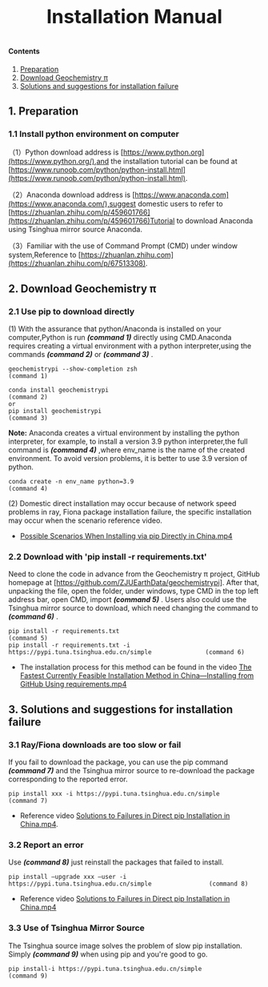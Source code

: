 <p style="text-align: center; font-size: 38px; font-weight: bold;">
Installation Manual
</p>





#### Contents

1. [Preparation](#Preparation)
2. [Download Geochemistry π](#Download-Geichemistry——π)
3. [Solutions and suggestions for installation failure](#Solutions)




## 1. Preparation <a name="Preparation"> </a>

### 1.1 Install python environment on computer
（1）Python download address is [https://www.python.org](https://www.python.org/),and the installation tutorial can be found at [https://www.runoob.com/python/python-install.html](https://www.runoob.com/python/python-install.html).

（2）Anaconda download address is [https://www.anaconda.com](https://www.anaconda.com/),suggest domestic users to refer to [https://zhuanlan.zhihu.com/p/459601766](https://zhuanlan.zhihu.com/p/459601766)Tutorial to download Anaconda using Tsinghua mirror source Anaconda.

（3）Familiar with the use of Command Prompt (CMD) under window system,Reference to [https://zhuanlan.zhihu.com](https://zhuanlan.zhihu.com/p/67513308).


## 2. Download Geochemistry π <a name="Download-Geichemistry——π"> </a>

### 2.1 Use pip to download directly

(1) With the assurance that python/Anaconda is installed on your computer,Python is run ***(command 1)*** directly using CMD.Anaconda requires creating a virtual environment with a python interpreter,using the commands ***(command 2)*** or ***(command 3)*** .
```
geochemistrypi --show-completion zsh                                                      (command 1)
```
```
conda install geochemistrypi                                                              (command 2)
or
pip install geochemistrypi                                                                (command 3)
```
**Note:** Anaconda creates a virtual environment by installing the python interpreter, for example, to install a version 3.9 python interpreter,the full command is ***(command 4)*** ,where env_name is the name of the created environment. To avoid version problems, it is better to use 3.9 version of python.
```
conda create -n env_name python=3.9                                                       (command 4)
```
(2) Domestic direct installation may occur because of network speed problems in ray, Fiona package installation failure, the specific installation may occur when the scenario reference video.

+ [Possible Scenarios When Installing via pip Directly in China.mp4](https://www.bilibili.com/video/BV1Gs4y1d7Cm/?spm_id_from=333.999.0.0&vd_source=350db2ec0e0c3ee7f424928a21e82674)

### 2.2 Download with 'pip install -r requirements.txt'

Need to clone the code in advance from the Geochemistry π project, GitHub homepage at [https://github.com/ZJUEarthData/geochemistrypi].
After that, unpacking the file, open the folder, under windows, type CMD in the top left address bar, open CMD, import ***(command 5)*** . Users also could use the Tsinghua mirror source to download, which need changing the command to  ***(command 6)*** .
```
pip install -r requirements.txt                                                           (command 5)
pip install -r requirements.txt -i https://pypi.tuna.tsinghua.edu.cn/simple               (command 6)
```
+ The installation process for this method can be found in the video  [The Fastest Currently Feasible Installation Method in China—Installing from GitHub Using requirements.mp4](https://www.bilibili.com/video/BV1pM411V7iR/?spm_id_from=333.999.0.0&vd_source=350db2ec0e0c3ee7f424928a21e82674)

## 3. Solutions and suggestions for installation failure <a name="Solutions"> </a>

### 3.1 Ray/Fiona downloads are too slow or fail
If you fail to download the package, you can use the pip command ***(command 7)*** and the Tsinghua mirror source to re-download the package corresponding to the reported error.
```
pip install xxx -i https://pypi.tuna.tsinghua.edu.cn/simple                               (command 7)
```
+ Reference video [Solutions to Failures in Direct pip Installation in China.mp4](https://www.bilibili.com/video/BV1zg4y1j7bx/?spm_id_from=333.999.0.0&vd_source=350db2ec0e0c3ee7f424928a21e82674).

### 3.2 Report an error

Use ***(command 8)*** just reinstall the packages that failed to install.
```
pip install –upgrade xxx –user -i https://pypi.tuna.tsinghua.edu.cn/simple                (command 8)
```
+ Reference video [Solutions to Failures in Direct pip Installation in China.mp4](https://www.bilibili.com/video/BV1zg4y1j7bx/?spm_id_from=333.999.0.0&vd_source=350db2ec0e0c3ee7f424928a21e82674)

### 3.3 Use of Tsinghua Mirror Source

The Tsinghua source image solves the problem of slow pip installation. Simply ***(command 9)*** when using pip and you're good to go.
```
pip install-i https://pypi.tuna.tsinghua.edu.cn/simple                                    (command 9)
```
